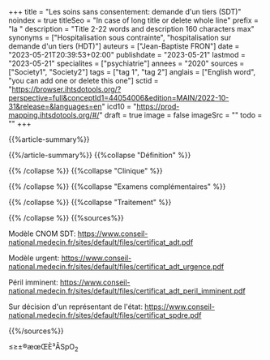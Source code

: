 +++
title = "Les soins sans consentement: demande d'un tiers (SDT)"
noindex = true
titleSeo = "In case of long title or delete whole line"
prefix = "la "
description = "Title 2-22 words and description 160 characters max"
synonyms = ["Hospitalisation sous contrainte", "hospitalisation sur demande d'un tiers (HDT)"]
auteurs = ["Jean-Baptiste FRON"]
date = "2023-05-21T20:39:53+02:00"
publishdate = "2023-05-21"
lastmod = "2023-05-21"
specialites = ["psychiatrie"]
annees = "2020"
sources = ["Society1", "Society2"]
tags = ["tag 1", "tag 2"]
anglais = ["English word", "you can add one or delete this one"]
sctid = "https://browser.ihtsdotools.org/?perspective=full&conceptId1=44054006&edition=MAIN/2022-10-31&release=&languages=en"
icd10 = "https://prod-mapping.ihtsdotools.org/#/"
draft = true
image = false
imageSrc = ""
todo = ""
+++

{{%article-summary%}}



{{%/article-summary%}}
{{%collapse "Définition" %}}



{{% /collapse %}}
{{%collapse "Clinique" %}}


{{% /collapse %}}
{{%collapse "Examens complémentaires" %}}


{{% /collapse %}}
{{%collapse "Traitement" %}}


{{% /collapse %}}
{{%sources%}}

Modèle CNOM SDT: <https://www.conseil-national.medecin.fr/sites/default/files/certificat_adt.pdf>

Modèle urgent: <https://www.conseil-national.medecin.fr/sites/default/files/certificat_adt_urgence.pdf>

Péril imminent: <https://www.conseil-national.medecin.fr/sites/default/files/certificat_adt_peril_imminent.pdf>

Sur décision d'un représentant de l'état: <https://www.conseil-national.medecin.fr/sites/default/files/certificat_spdre.pdf>

{{%/sources%}}

≤≥±®æœŒÈ³ÂSpO<sub>2</sub>
